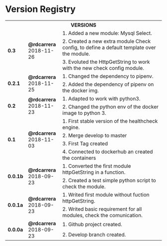 # Version Registry

<table>
        <tr>
            <th colspan=3><b>VERSIONS</b></th>
        </tr>
          <tr>
            <td rowspan=3><b>0.3</b></td>
            <td rowspan=3><b>@rdcarrera</b><br>2018-11-26</td>
            <td>1. Added a new module: Mysql Select.</td>
            <tr>
              <td>2. Created a new extra module Check config, to define a default template over the module.</td>
            </tr>
            <tr>
              <td>3. Evoluted the HttpGetString to work with the new check config module.</td>
            </tr>
        </tr>
         <tr>
            <td rowspan=2><b>0.2.1</b></td>
            <td rowspan=2><b>@rdcarrera</b><br>2018-11-25</td>
            <td>1. Changed the dependency to pipenv.</td>
            <tr>
              <td>2. Added the dependency of pipenv on the docker img.</td>
            </tr>
        </tr>
         <tr>
            <td rowspan=2><b>0.2</b></td>
            <td rowspan=2><b>@rdcarrera</b><br>2018-11-23</td>
            <td>1. Adapted to work with python3.</td>
            <tr>
              <td>2. Changed the python env of the docker image to python 3.</td>
            </tr>
        </tr>
        <tr>
            <td rowspan=4><b>0.1</b></td>
            <td rowspan=4><b>@rdcarrera</b><br>2018-11-03</td>
            <td>1. First stable version of the healthcheck engine.</td>
            <tr>
              <td>2. Merge develop to master</td>
            </tr>
            <tr>
              <td>3. First Tag created</td>
            </tr>
            <tr>
              <td>4. Connected to dockerhub an created the containers</td>
            </tr>
        </tr>
        <tr>
            <td rowspan=2><b>0.0.1b</b></td>
            <td rowspan=2><b>@rdcarrera</b><br>2018-09-23</td>
            <td>1. Converted the first module httpGetString in a function.</td>
            <tr>
              <td>2. Created a test simple python script to check the module.</td>
            </tr>
        </tr>
        <tr>
            <td rowspan=2><b>0.0.1a</b></td>
            <td rowspan=2><b>@rdcarrera</b><br>2018-09-23</td>
            <td>1. Writed first module without fuction httpGetString.</td>
            <tr>
              <td>2. Writed basic requirement for all modules, check the comunication.</td>
            </tr>
        </tr>
        <tr>
            <td rowspan=2><b>0.0.0a</b></td>
            <td rowspan=2><b>@rdcarrera</b><br>2018-09-23</td>
            <td>1. Github project created.</td>
            <tr>
              <td>2. Develop branch created.</td>
            </tr>
        </tr>
</table>
